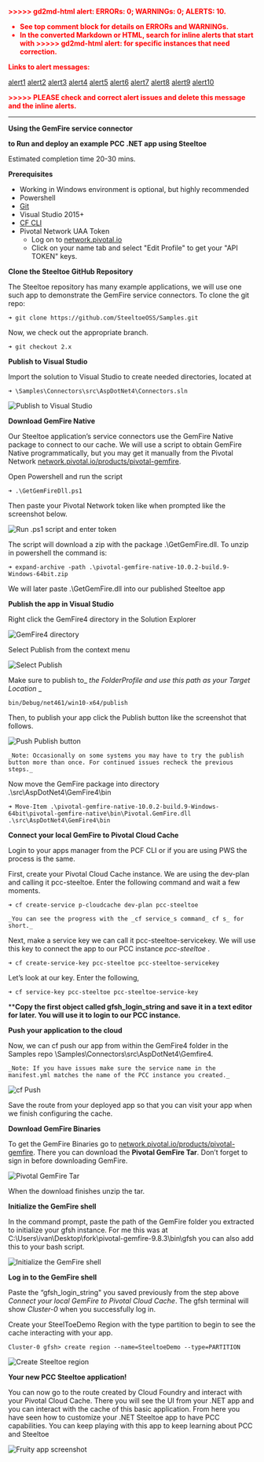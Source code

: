 <p style="color: red; font-weight: bold">>>>>>  gd2md-html alert:  ERRORs: 0; WARNINGs: 0; ALERTS: 10.</p>
<ul style="color: red; font-weight: bold"><li>See top comment block for details on ERRORs and WARNINGs. <li>In the converted Markdown or HTML, search for inline alerts that start with >>>>>  gd2md-html alert:  for specific instances that need correction.</ul>

<p style="color: red; font-weight: bold">Links to alert messages:</p><a href="#gdcalert1">alert1</a>
<a href="#gdcalert2">alert2</a>
<a href="#gdcalert3">alert3</a>
<a href="#gdcalert4">alert4</a>
<a href="#gdcalert5">alert5</a>
<a href="#gdcalert6">alert6</a>
<a href="#gdcalert7">alert7</a>
<a href="#gdcalert8">alert8</a>
<a href="#gdcalert9">alert9</a>
<a href="#gdcalert10">alert10</a>

<p style="color: red; font-weight: bold">>>>>> PLEASE check and correct alert issues and delete this message and the inline alerts.<hr></p>


**Using the GemFire service connector**

**to Run and deploy an example PCC .NET app using Steeltoe**

Estimated completion time 20-30 mins.

**Prerequisites**



*   Working in Windows environment is optional, but highly recommended
*   Powershell
*   [Git](https://git-scm.com/downloads)
*   Visual Studio 2015+	
*   [CF CLI](https://pivotal.io/platform/pcf-tutorials/getting-started-with-pivotal-cloud-foundry/install-the-cf-cli)
*   Pivotal Network UAA Token 
    *   Log on to [network.pivotal.io](https://network.pivotal.io/)
    *   Click on your name tab and select "Edit Profile" to get your "API TOKEN" keys.

**Clone the Steeltoe GitHub Repository**

The Steeltoe repository has many example applications, we will use one such app to demonstrate the GemFire service connectors. To clone the git repo:


```
➜ git clone https://github.com/SteeltoeOSS/Samples.git
```


Now, we check out the appropriate branch.


```
➜ git checkout 2.x 
```


**Publish to Visual Studio**

Import the solution to Visual Studio to create needed directories, located at 


```
➜ \Samples\Connectors\src\AspDotNet4\Connectors.sln
```

![Publish to Visual Studio](https://github.com/everythingeverywhere/gemfire-service-connector/blob/master/assets/images/image1.png "Publish to Visual Studio")


**Download GemFire Native**

Our Steeltoe application’s service connectors use the GemFire Native package to connect to our cache. We will use a script to obtain GemFire Native programmatically, but you may get it manually from the Pivotal Network [network.pivotal.io/products/pivotal-gemfire](http://network.pivotal.io/products/pivotal-gemfire). 

Open Powershell and run the script 


```
➜ .\GetGemFireDll.ps1
```


Then paste your Pivotal Network token like when prompted like the screenshot below.

![Run .ps1 script and enter token](https://github.com/everythingeverywhere/gemfire-service-connector/blob/master/assets/images/image2.png "Run .ps1 script and enter token")

The script will download a zip with the package  .\GetGemFire.dll. To unzip in powershell the command is:


```
➜ expand-archive -path .\pivotal-gemfire-native-10.0.2-build.9-Windows-64bit.zip
```


We will later paste  .\GetGemFire.dll into our published Steeltoe app

**Publish the app in Visual Studio**

Right click the GemFire4 directory in the Solution Explorer

![GemFire4 directory](https://github.com/everythingeverywhere/gemfire-service-connector/blob/master/assets/images/image2.png "GemFire4 directory")

Select Publish from the context menu

![Select Publish](https://github.com/everythingeverywhere/gemfire-service-connector/blob/master/assets/images/image3.png "Select Publish")

Make sure to publish to_ _the FolderProfile_ _and use this path as your Target Location_ _


```
bin/Debug/net461/win10-x64/publish
```


Then, to publish your app click the Publish button like the screenshot that follows.

![Push Publish button](https://github.com/everythingeverywhere/gemfire-service-connector/blob/master/assets/images/image3.png "Push Publish button")

    _Note: Occasionally on some systems you may have to try the publish button more than once. For continued issues recheck the previous steps._

Now move the GemFire package into directory .\src\AspDotNet4\GemFire4\bin 


```
➜ Move-Item .\pivotal-gemfire-native-10.0.2-build.9-Windows-64bit\pivotal-gemfire-native\bin\Pivotal.GemFire.dll .\src\AspDotNet4\GemFire4\bin
```


**Connect your local GemFire to Pivotal Cloud Cache**

Login to your apps manager from the PCF CLI or if you are using PWS the process is the same.

First, create your Pivotal Cloud Cache instance. We are using the dev-plan and calling it pcc-steeltoe. Enter the following command and wait a few moments.


```
➜ cf create-service p-cloudcache dev-plan pcc-steeltoe
```



    _You can see the progress with the _cf service_s command_ cf s_ for short._

Next, make a service key we can call it pcc-steeltoe-servicekey. We will use this key to connect the app to our PCC instance _pcc-steeltoe_ .


```
➜ cf create-service-key pcc-steeltoe pcc-steeltoe-servicekey
```


Let’s look at our key. Enter the following,


```
➜ cf service-key pcc-steeltoe pcc-steeltoe-service-key
```


****Copy the first object called gfsh_login_string and save it in a text editor for later. You will use it to login to our PCC instance.**

**Push your application to the cloud**

Now, we can cf push our app from within the GemFire4 folder in the Samples repo  \Samples\Connectors\src\AspDotNet4\Gemfire4. 


    _Note: If you have issues make sure the service name in the manifest.yml matches the name of the PCC instance you created._


![cf Push](https://github.com/everythingeverywhere/gemfire-service-connector/blob/master/assets/images/image4.png "cf Push")


Save the route from your deployed app so that you can visit your app when we finish configuring the cache.

**Download GemFire Binaries**

To get the GemFire Binaries go to [network.pivotal.io/products/pivotal-gemfire](http://network.pivotal.io/products/pivotal-gemfire). There you can download the **Pivotal GemFire Tar**. Don’t forget to sign in before downloading GemFire.

![Pivotal GemFire Tar](https://github.com/everythingeverywhere/gemfire-service-connector/blob/master/assets/images/image5.png "Pivotal GemFire Tar")

When the download finishes unzip the tar. 

**Initialize the GemFire shell**

In the command prompt, paste the path of the GemFire folder you extracted to initialize your gfsh instance. For me this was at C:\Users\ivan\Desktop\fork\pivotal-gemfire-9.8.3\bin\gfsh you can also add this to your bash script. 

![Initialize the GemFire shell](https://github.com/everythingeverywhere/gemfire-service-connector/blob/master/assets/images/image6.png "Initialize the GemFire shell")

**Log in to the GemFire shell**

Paste the “gfsh_login_string" you saved previously from the step above _Connect your local GemFire to Pivotal Cloud Cache_. The gfsh terminal will show _Cluster-0_ when you successfully log in.

Create your SteelToeDemo Region with the type partition to begin to see the cache interacting with your app.
```
Cluster-0 gfsh> create region --name=SteeltoeDemo --type=PARTITION
```

![Create Steeltoe region](https://github.com/everythingeverywhere/gemfire-service-connector/blob/master/assets/images/image7.png "Create Steeltoe region")

**Your new PCC Steeltoe application!**

You can now go to the route created by Cloud Foundry and interact with your Pivotal Cloud Cache. There you will see the UI from your .NET app and you can interact with the cache of this basic application. From here you have seen how to customize your .NET Steeltoe app to have PCC capabilities. You can keep playing with this app to keep learning about PCC and Steeltoe

![Fruity app screenshot](https://github.com/everythingeverywhere/gemfire-service-connector/blob/master/assets/images/image8.png "Fruity app screenshot")
